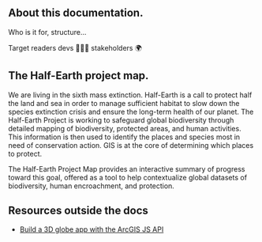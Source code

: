 ## About this documentation.
Who is it for, structure...

Target readers 
devs 👩🏽‍💻
stakeholders 🌍

## The Half-Earth project map.
We are living in the sixth mass extinction. Half-Earth is a call to protect half the land and sea in order to manage sufficient habitat to slow down the species extinction crisis and ensure the long-term health of our planet. The Half-Earth Project is working to safeguard global biodiversity through detailed mapping of biodiversity, protected areas, and human activities. This information is then used to identify the places and species most in need of conservation action. GIS is at the core of determining which places to protect.

The Half-Earth Project Map provides an interactive summary of progress toward this goal, offered as a tool to help contextualize global datasets of biodiversity, human encroachment, and protection. 


## Resources outside the docs
- [Build a 3D globe app with the ArcGIS JS API](https://learn.arcgis.com/en/projects/build-a-3d-globe-app-with-the-arcgis-api-for-javascript/)